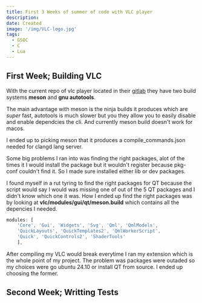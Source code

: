 ```yaml
---
title: First 3 Weeks of summer of code with VLC player
description: 
date: Created
image: '/img/VLC-logo.jpg'
tags:
  - GSOC
  - C 
  - Lua
---
```

## First Week; Building VLC
With the current repo of vlc player located in their [gitlab](https://code.videolan.org/videolan/vlc/) they have two build systems **meson** and **gnu autotools**.  

The main advantage with meson is the ninja builds it produces which are *super* fast, autotools is much slower but you they allow you to easily disable and enable dependcies the cli. And currently meson build doesn't work for macos.

I ended up to picking meson that it produces a compile_commands.json needed for clangd lang server.

Some big problems I ran into was finding the right packages, alot of the times it I would install the package but it wouldn't register because pkg-conf couldn't find it. So I made sure installed either lib or dev packages.

I found myself in a rut tyring to find the right packages for QT because the script would say I would was missing one of out of the 5 QT packages and I didn't know which one it was. How I ended up find the right packages was by looking at **vlc/modules/gui/qt/meson.build** which contains all the depencies I needed. 
```js
modules: [
    'Core', 'Gui', 'Widgets', 'Svg', 'Qml', 'QmlModels',
    'QuickLayouts', 'QuickTemplates2', 'QmlWorkerScript',
    'Quick', 'QuickControls2', 'ShaderTools'
    ],
```
After compiling my VLC would break everytime I ran my extension which is the whole point of my project. The problem was packages were outaded so my choices were go ubuntu 24.10 or install QT from source. I ended up choosing the former.

## Second Week; Writting Tests
